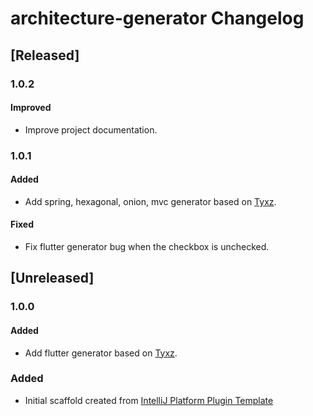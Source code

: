 <!-- Keep a Changelog guide -> https://keepachangelog.com -->

# architecture-generator Changelog

## [Released]
### 1.0.2
#### Improved
- Improve project documentation.

### 1.0.1
#### Added
- Add spring, hexagonal, onion, mvc generator based on  [Tyxz](https://github.com/Tyxz/clean_architecture_plugin).

#### Fixed
- Fix flutter generator bug when the checkbox is unchecked.

## [Unreleased]

### 1.0.0
#### Added
- Add flutter generator based on  [Tyxz](https://github.com/Tyxz/clean_architecture_plugin).

### Added
- Initial scaffold created from [IntelliJ Platform Plugin Template](https://github.com/JetBrains/intellij-platform-plugin-template)